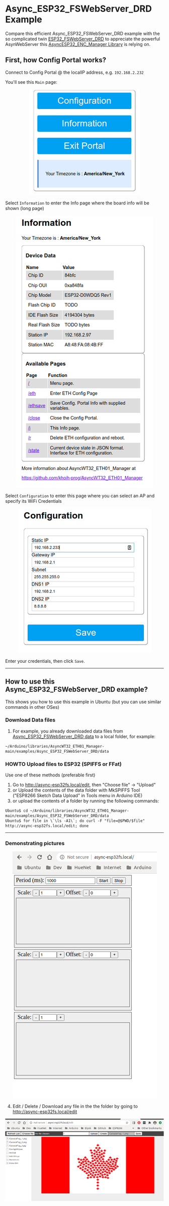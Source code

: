# Async_ESP32_FSWebServer_DRD Example

Compare this efficient Async_ESP32_FSWebServer_DRD example with the so complicated twin [ESP32_FSWebServer_DRD](https://github.com/khoih-prog/ESP_WiFiManager/tree/main/examples/ESP32_FSWebServer_DRD) to appreciate the powerful AsynWebServer this [AsyncESP32_ENC_Manager Library](https://github.com/khoih-prog/AsyncWT32_ETH01_Manager) is relying on.

## First, how Config Portal works?

Connect to Config Portal @ the localIP address, e.g. `192.168.2.232`


You'll see this `Main` page:

<p align="center">
    <img src="https://github.com/khoih-prog/AsyncWT32_ETH01_Manager/raw/main/Images/Main.png">
</p>

Select `Information` to enter the Info page where the board info will be shown (long page)

<p align="center">
    <img src="https://github.com/khoih-prog/AsyncWT32_ETH01_Manager/raw/main/Images/Info.png">
</p>


Select `Configuration` to enter this page where you can select an AP and specify its WiFi Credentials

<p align="center">
    <img src="https://github.com/khoih-prog/AsyncWT32_ETH01_Manager/raw/main/Images/Configuration_Standard.png">
</p>

Enter your credentials, then click `Save`.

---

## How to use this Async_ESP32_FSWebServer_DRD example?

This shows you how to use this example in Ubuntu (but you can use similar commands in other OSes)

### Download Data files

1. For example, you already downloaded data files from [Async_ESP32_FSWebServer_DRD data](https://github.com/khoih-prog/AsyncWT32_ETH01_Manager/tree/main/examples/Async_ESP32_FSWebServer_DRD/data) to a local folder, for example:

```
~/Arduino/libraries/AsyncWT32_ETH01_Manager-main/examples/Async_ESP32_FSWebServer_DRD/data
```

### HOWTO Upload files to ESP32 (SPIFFS or FFat)

Use one of these methods (preferable first)

1. Go to http://async-esp32fs.local/edit, then "Choose file" -> "Upload"
2. or Upload the contents of the data folder with MkSPIFFS Tool ("ESP8266 Sketch Data Upload" in Tools menu in Arduino IDE)
3. or upload the contents of a folder by running the following commands: 
```
Ubuntu$ cd ~/Arduino/libraries/AsyncWT32_ETH01_Manager-main/examples/Async_ESP32_FSWebServer_DRD/data
Ubuntu$ for file in \`\ls -A1\`; do curl -F "file=@$PWD/$file" http://async-esp32fs.local/edit; done
```

---

### Demonstrating pictures

<p align="center">
    <img src="https://github.com/khoih-prog/AsyncWT32_ETH01_Manager/raw/main/examples/Async_ESP32_FSWebServer_DRD/pics/async-esp32fs.local.png">
</p>

4. Edit / Delete / Download any file in the the folder by going to http://async-esp32fs.local/edit

<p align="center">
    <img src="https://github.com/khoih-prog/AsyncWT32_ETH01_Manager/raw/main/examples/Async_ESP32_FSWebServer_DRD/pics/async-esp32fs.local_edit.png">
</p>



